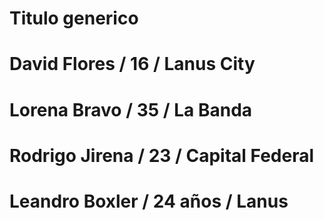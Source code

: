 # Titulo generico
# David Flores / 16 / Lanus City
# Lorena Bravo / 35 / La Banda
# Rodrigo Jirena / 23 / Capital Federal 
# Leandro Boxler / 24 años / Lanus
